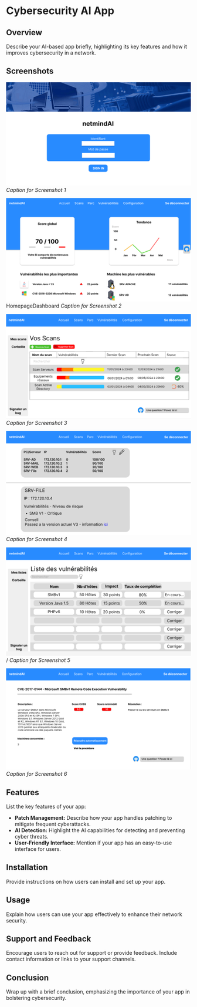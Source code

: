 # Cybersecurity AI App

## Overview

Describe your AI-based app briefly, highlighting its key features and how it improves cybersecurity in a network.

## Screenshots

![Screenshot 1](image/LoginPage.png)
*Caption for Screenshot 1*

![Screenshot 2](image/HomepageDashboard.png)
HomepageDashboard
*Caption for Screenshot 2*

![Screenshot 3](image/ScanList.png) 
*Caption for Screenshot 3*

![Screenshot 4](image/ITinfrastructure.png)
*Caption for Screenshot 4*

![Screenshot 5](image/VulnerabilityList.png) /
*Caption for Screenshot 5*

![Screenshot 6](image/VulnerabilityDetail.png)
*Caption for Screenshot 6*

## Features

List the key features of your app:

- **Patch Management:** Describe how your app handles patching to mitigate frequent cyberattacks.
- **AI Detection:** Highlight the AI capabilities for detecting and preventing cyber threats.
- **User-Friendly Interface:** Mention if your app has an easy-to-use interface for users.

## Installation

Provide instructions on how users can install and set up your app.

## Usage

Explain how users can use your app effectively to enhance their network security.

## Support and Feedback

Encourage users to reach out for support or provide feedback. Include contact information or links to your support channels.

## Conclusion

Wrap up with a brief conclusion, emphasizing the importance of your app in bolstering cybersecurity.
